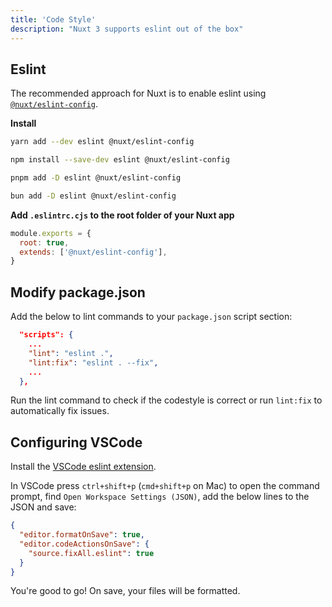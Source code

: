 ```yaml
---
title: 'Code Style'
description: "Nuxt 3 supports eslint out of the box"
---
```


## Eslint

The recommended approach for Nuxt is to enable eslint using [`@nuxt/eslint-config`](https://github.com/nuxt/eslint-config). 

**Install**

  ```bash [yarn]
  yarn add --dev eslint @nuxt/eslint-config
  ```

  ```bash [npm]
  npm install --save-dev eslint @nuxt/eslint-config
  ```

  ```bash [pnpm]
  pnpm add -D eslint @nuxt/eslint-config
  ```

  ```bash [bun]
  bun add -D eslint @nuxt/eslint-config
  ```

**Add `.eslintrc.cjs` to the root folder of your Nuxt app**

```js
module.exports = {
  root: true,
  extends: ['@nuxt/eslint-config'],
}
```

## Modify package.json

Add the below to lint commands to your `package.json` script section:

```json
  "scripts": {
    ...
    "lint": "eslint .",
    "lint:fix": "eslint . --fix",
    ...
  },
```

Run the lint command to check if the codestyle is correct or run `lint:fix` to automatically fix issues.

## Configuring VSCode

Install the [VSCode eslint extension](https://marketplace.visualstudio.com/items?itemName=dbaeumer.vscode-eslint).

In VSCode press `ctrl+shift+p` (`cmd+shift+p` on Mac) to open the command prompt, find `Open Workspace Settings (JSON)`, add the below lines to the JSON and save:

```json
{
  "editor.formatOnSave": true,
  "editor.codeActionsOnSave": {
    "source.fixAll.eslint": true
  }
}
```

You're good to go! On save, your files will be formatted. 

